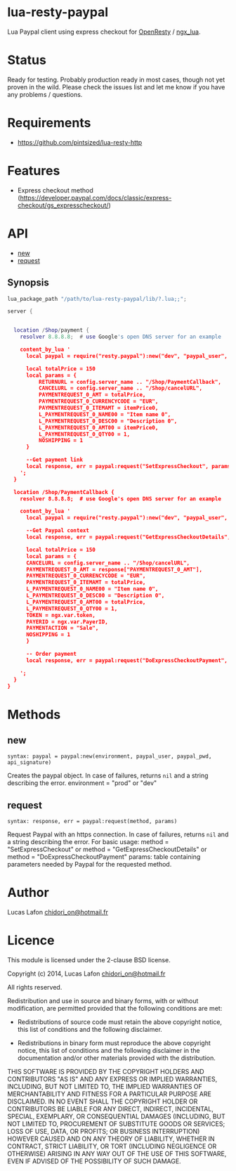 # lua-resty-paypal

Lua Paypal client using express checkout for [OpenResty](http://openresty.org/) / [ngx_lua](https://github.com/chaoslawful/lua-nginx-module).

# Status

Ready for testing. Probably production ready in most cases, though not yet proven in the wild. Please check the issues list and let me know if you have any problems / questions.

# Requirements

* https://github.com/pintsized/lua-resty-http

# Features

* Express checkout method (https://developer.paypal.com/docs/classic/express-checkout/gs_expresscheckout/)


# API

* [new](#name)
* [request](#request)



## Synopsis

```` lua
lua_package_path "/path/to/lua-resty-paypal/lib/?.lua;;";

server {


  location /Shop/payment {
    resolver 8.8.8.8;  # use Google's open DNS server for an example

    content_by_lua '
      local paypal = require("resty.paypal"):new("dev", "paypal_user", "paypal_pwd", "api_signature")

      local totalPrice = 150
      local params = { 
	      RETURNURL = config.server_name .. "/Shop/PaymentCallback",
	      CANCELURL = config.server_name .. "/Shop/cancelURL",
	      PAYMENTREQUEST_0_AMT = totalPrice,
	      PAYMENTREQUEST_0_CURRENCYCODE = "EUR",
	      PAYMENTREQUEST_0_ITEMAMT = itemPrice0,
	      L_PAYMENTREQUEST_0_NAME00 = "Item name 0",
	      L_PAYMENTREQUEST_0_DESC00 = "Description 0",
	      L_PAYMENTREQUEST_0_AMT00 = itemPrice0,
	      L_PAYMENTREQUEST_0_QTY00 = 1,
	      NOSHIPPING = 1
      }

      --Get payment link
      local response, err = paypal:request("SetExpressCheckout", params)
    ';
  }

  location /Shop/PaymentCallback {
    resolver 8.8.8.8;  # use Google's open DNS server for an example

    content_by_lua '
      local paypal = require("resty.paypal"):new("dev", "paypal_user", "paypal_pwd", "api_signature")

      --Get Paypal context
      local response, err = paypal:request("GetExpressCheckoutDetails", {TOKEN = ngx.var.token})

      local totalPrice = 150
      local params = { 
      CANCELURL = config.server_name .. "/Shop/cancelURL",
      PAYMENTREQUEST_0_AMT = response["PAYMENTREQUEST_0_AMT"],
      PAYMENTREQUEST_0_CURRENCYCODE = "EUR",
      PAYMENTREQUEST_0_ITEMAMT = totalPrice,
      L_PAYMENTREQUEST_0_NAME00 = "Item name 0",
      L_PAYMENTREQUEST_0_DESC00 = "Description 0",
      L_PAYMENTREQUEST_0_AMT00 = totalPrice,
      L_PAYMENTREQUEST_0_QTY00 = 1,
      TOKEN = ngx.var.token,
      PAYERID = ngx.var.PayerID,
      PAYMENTACTION = "Sale",
      NOSHIPPING = 1
      }

      -- Order payment
      local response, err = paypal:request("DoExpressCheckoutPayment", params)

    ';
  }
}
````

# Methods

## new

`syntax: paypal = paypal:new(environment, paypal_user, paypal_pwd, api_signature)`

Creates the paypal object. In case of failures, returns `nil` and a string describing the error.
environment = "prod" or "dev"

## request

`syntax: response, err = paypal:request(method, params)`

Request Paypal with an https connection. In case of failures, returns `nil` and a string describing the error.
For basic usage:
method = "SetExpressCheckout" or method = "GetExpressCheckoutDetails" or method = "DoExpressCheckoutPayment"
params: table containing parameters needed by Paypal for the requested method.

# Author

Lucas Lafon <chidori_on@hotmail.fr>

# Licence

This module is licensed under the 2-clause BSD license.

Copyright (c) 2014, Lucas Lafon <chidori_on@hotmail.fr>

All rights reserved.

Redistribution and use in source and binary forms, with or without modification, are permitted provided that the following conditions are met:

* Redistributions of source code must retain the above copyright notice, this list of conditions and the following disclaimer.

* Redistributions in binary form must reproduce the above copyright notice, this list of conditions and the following disclaimer in the documentation and/or other materials provided with the distribution.

THIS SOFTWARE IS PROVIDED BY THE COPYRIGHT HOLDERS AND CONTRIBUTORS "AS IS" AND ANY EXPRESS OR IMPLIED WARRANTIES, INCLUDING, BUT NOT LIMITED TO, THE IMPLIED WARRANTIES OF MERCHANTABILITY AND FITNESS FOR A PARTICULAR PURPOSE ARE DISCLAIMED. IN NO EVENT SHALL THE COPYRIGHT HOLDER OR CONTRIBUTORS BE LIABLE FOR ANY DIRECT, INDIRECT, INCIDENTAL, SPECIAL, EXEMPLARY, OR CONSEQUENTIAL DAMAGES (INCLUDING, BUT NOT LIMITED TO, PROCUREMENT OF SUBSTITUTE GOODS OR SERVICES; LOSS OF USE, DATA, OR PROFITS; OR BUSINESS INTERRUPTION) HOWEVER CAUSED AND ON ANY THEORY OF LIABILITY, WHETHER IN CONTRACT, STRICT LIABILITY, OR TORT (INCLUDING NEGLIGENCE OR OTHERWISE) ARISING IN ANY WAY OUT OF THE USE OF THIS SOFTWARE, EVEN IF ADVISED OF THE POSSIBILITY OF SUCH DAMAGE.
